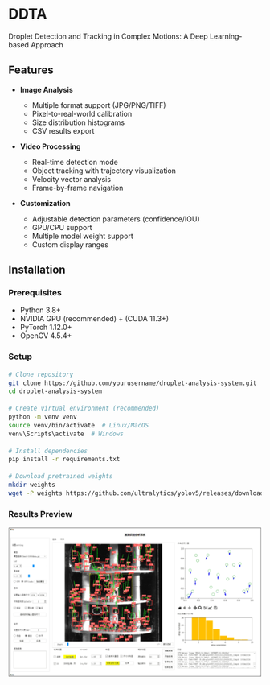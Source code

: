 # DDTA
Droplet Detection and Tracking in Complex Motions: A Deep Learning-based Approach

## Features

- **Image Analysis**
  - Multiple format support (JPG/PNG/TIFF)
  - Pixel-to-real-world calibration
  - Size distribution histograms
  - CSV results export

- **Video Processing**
  - Real-time detection mode
  - Object tracking with trajectory visualization
  - Velocity vector analysis
  - Frame-by-frame navigation

- **Customization**
  - Adjustable detection parameters (confidence/IOU)
  - GPU/CPU support
  - Multiple model weight support
  - Custom display ranges

## Installation

### Prerequisites
- Python 3.8+
- NVIDIA GPU (recommended) + (CUDA 11.3+)
- PyTorch 1.12.0+
- OpenCV 4.5.4+

### Setup
```bash
# Clone repository
git clone https://github.com/yourusername/droplet-analysis-system.git
cd droplet-analysis-system

# Create virtual environment (recommended)
python -m venv venv
source venv/bin/activate  # Linux/MacOS
venv\Scripts\activate  # Windows

# Install dependencies
pip install -r requirements.txt

# Download pretrained weights
mkdir weights
wget -P weights https://github.com/ultralytics/yolov5/releases/download/v6.1/yolov5m.pt
```

### Results Preview
 <img src="results/result.png" width="600">
